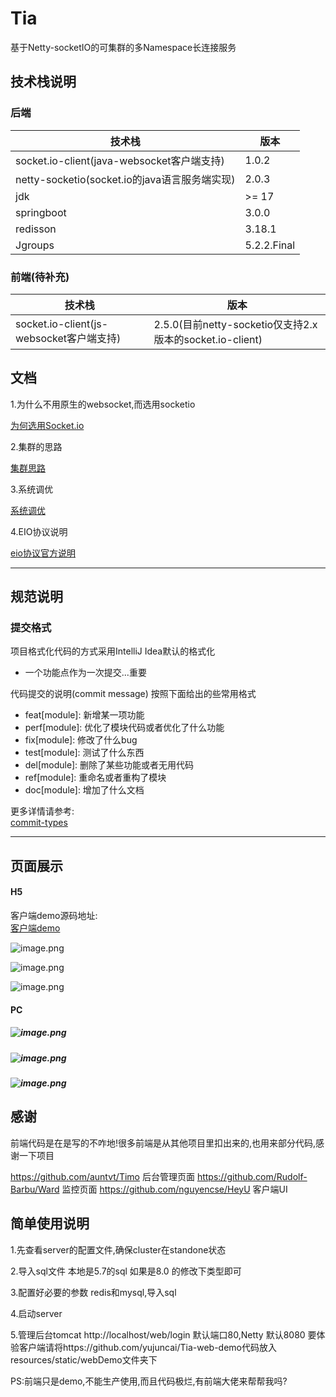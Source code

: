 # Tia

基于Netty-socketIO的可集群的多Namespace长连接服务

## 技术栈说明

### 后端
| 技术栈 | 版本 |
| --- | --- |
| socket.io-client(java-websocket客户端支持) | 1.0.2 |
| netty-socketio(socket.io的java语言服务端实现) | 2.0.3 |
| jdk | >= 17 |
| springboot | 3.0.0 |
| redisson | 3.18.1 |
| Jgroups | 5.2.2.Final |


### 前端(待补充)
| 技术栈 | 版本 |
| --- | --- |
| socket.io-client(js-websocket客户端支持) | 2.5.0(目前netty-socketio仅支持2.x版本的socket.io-client) |


## 文档

1.为什么不用原生的websocket,而选用socketio

[为何选用Socket.io](https://github.com/yujuncai/Tia-notify/blob/main/docs/%E4%B8%BA%E4%BD%95%E9%80%89%E7%94%A8%E7%9A%84%E6%98%AFSocket.io.md)

2.集群的思路

[集群思路](https://github.com/yujuncai/Tia-notify/blob/main/docs/%E9%9B%86%E7%BE%A4%E6%80%9D%E8%B7%AF.md)

3.系统调优

[系统调优](https://github.com/yujuncai/Tia-notify/blob/main/docs/%E7%B3%BB%E7%BB%9F%E8%B0%83%E4%BC%98.md)

4.EIO协议说明

[eio协议官方说明](https://socket.io/zh-CN/docs/v4/engine-io-protocol/#protocol)


---

## 规范说明

### 提交格式

项目格式化代码的方式采用IntelliJ Idea默认的格式化

- 一个功能点作为一次提交...重要

代码提交的说明(commit message) 按照下面给出的些常用格式

-  feat[module]: 新增某一项功能
-  perf[module]: 优化了模块代码或者优化了什么功能
-  fix[module]: 修改了什么bug
-  test[module]: 测试了什么东西
-  del[module]: 删除了某些功能或者无用代码
-  ref[module]: 重命名或者重构了模块
-  doc[module]: 增加了什么文档

更多详情请参考:<br />[commit-types](https://github.com/pvdlg/conventional-changelog-metahub#commit-types)

---



## 页面展示

#### H5
  
  客户端demo源码地址:<br />[客户端demo](https://github.com/yujuncai/Tia-web-demo)

![image.png](https://cdn.nlark.com/yuque/0/2023/png/1608622/1677051430945-a33353ef-2903-458b-b8a6-7b9625822d91.png)

![image.png](https://cdn.nlark.com/yuque/0/2023/png/1608622/1677051504408-3f8af933-6017-4be6-8fa0-e23a74431f74.png)

![image.png](https://cdn.nlark.com/yuque/0/2023/png/1608622/1677051674904-fd1a2c7c-19a5-4cfe-9950-83b5efdc2cb9.png)

#### PC

##### ![image.png](https://cdn.nlark.com/yuque/0/2023/png/1608622/1680076640606-48cff368-f70f-44cf-91e8-f3a2ecffa562.png)

##### ![image.png](https://cdn.nlark.com/yuque/0/2023/png/1608622/1680076663702-43d0671b-508c-4710-92da-a465d8c6e94a.png)


##### ![image.png](https://cdn.nlark.com/yuque/0/2023/jpeg/1608622/1685603430721-63291597-baf4-4884-8c8a-21ea91f48bb9.jpeg)



## 感谢


前端代码是在是写的不咋地!很多前端是从其他项目里扣出来的,也用来部分代码,感谢一下项目

https://github.com/auntvt/Timo         后台管理页面
https://github.com/Rudolf-Barbu/Ward   监控页面
https://github.com/nguyencse/HeyU      客户端UI

## 简单使用说明

1.先查看server的配置文件,确保cluster在standone状态

2.导入sql文件 本地是5.7的sql 如果是8.0 的修改下类型即可

3.配置好必要的参数 redis和mysql,导入sql

4.启动server

5.管理后台tomcat http://localhost/web/login 默认端口80,Netty 默认8080
要体验客户端请将https://github.com/yujuncai/Tia-web-demo代码放入resources/static/webDemo文件夹下

PS:前端只是demo,不能生产使用,而且代码极烂,有前端大佬来帮帮我吗?